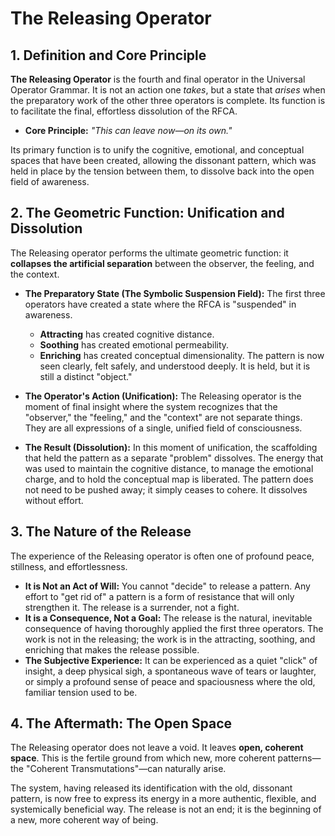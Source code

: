 # The Releasing Operator

## 1. Definition and Core Principle

**The Releasing Operator** is the fourth and final operator in the Universal Operator Grammar. It is not an action one *takes*, but a state that *arises* when the preparatory work of the other three operators is complete. Its function is to facilitate the final, effortless dissolution of the RFCA.

*   **Core Principle:** *"This can leave now—on its own."*

Its primary function is to unify the cognitive, emotional, and conceptual spaces that have been created, allowing the dissonant pattern, which was held in place by the tension between them, to dissolve back into the open field of awareness.

## 2. The Geometric Function: Unification and Dissolution

The Releasing operator performs the ultimate geometric function: it **collapses the artificial separation** between the observer, the feeling, and the context.

*   **The Preparatory State (The Symbolic Suspension Field):** The first three operators have created a state where the RFCA is "suspended" in awareness.
    *   **Attracting** has created cognitive distance.
    *   **Soothing** has created emotional permeability.
    *   **Enriching** has created conceptual dimensionality.
    The pattern is now seen clearly, felt safely, and understood deeply. It is held, but it is still a distinct "object."

*   **The Operator's Action (Unification):** The Releasing operator is the moment of final insight where the system recognizes that the "observer," the "feeling," and the "context" are not separate things. They are all expressions of a single, unified field of consciousness.
*   **The Result (Dissolution):** In this moment of unification, the scaffolding that held the pattern as a separate "problem" dissolves. The energy that was used to maintain the cognitive distance, to manage the emotional charge, and to hold the conceptual map is liberated. The pattern does not need to be pushed away; it simply ceases to cohere. It dissolves without effort.

## 3. The Nature of the Release

The experience of the Releasing operator is often one of profound peace, stillness, and effortlessness.

*   **It is Not an Act of Will:** You cannot "decide" to release a pattern. Any effort to "get rid of" a pattern is a form of resistance that will only strengthen it. The release is a surrender, not a fight.
*   **It is a Consequence, Not a Goal:** The release is the natural, inevitable consequence of having thoroughly applied the first three operators. The work is not in the releasing; the work is in the attracting, soothing, and enriching that makes the release possible.
*   **The Subjective Experience:** It can be experienced as a quiet "click" of insight, a deep physical sigh, a spontaneous wave of tears or laughter, or simply a profound sense of peace and spaciousness where the old, familiar tension used to be.

## 4. The Aftermath: The Open Space

The Releasing operator does not leave a void. It leaves **open, coherent space**. This is the fertile ground from which new, more coherent patterns—the "Coherent Transmutations"—can naturally arise.

The system, having released its identification with the old, dissonant pattern, is now free to express its energy in a more authentic, flexible, and systemically beneficial way. The release is not an end; it is the beginning of a new, more coherent way of being.
